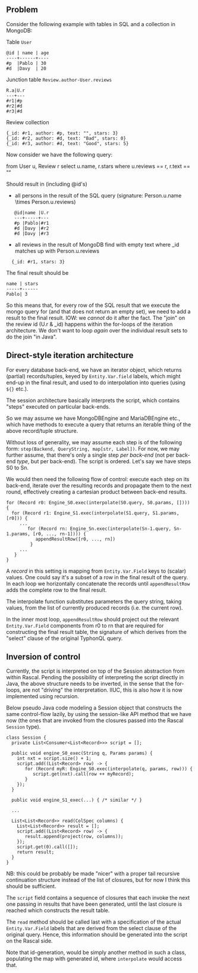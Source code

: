 


## Problem

Consider the following example with tables in SQL and a collection in MongoDB:

Table `User`

```
@id | name | age
----+------+----
#p  |Pablo | 30
#d  |Davy  | 20
```

Junction table `Review.author-User.reviews`

```
R.a|U.r
---+---
#r1|#p
#r2|#d
#r3|#d
```

Review collection

```
{_id: #r1, author: #p, text: "", stars: 3}
{_id: #r2, author: #d, text: "Bad", stars: 0}
{_id: #r3, author: #d, text: "Good", stars: 5}
```

Now consider we have the following query:

from User u, Review r select u.name, r.stars where u.reviews == r, r.text == ""

Should result in (including @id's)

- all persons in the result of the SQL query
  (signature: Person.u.name \times Person.u.reviews)

```
   @id|name |U.r
   ---+-----+---
   #p |Pablo|#r1
   #d |Davy |#r2
   #d |Davy |#r3
```


- all reviews in the result of MongoDB find with empty text
  where _id matches up with Person.u.reviews

```
  {_id: #r1, stars: 3}
```

The final result should be

```
name | stars
-----+------
Pablo| 3
```

So this means that, for every row of the SQL result that we execute
the mongo query for (and that does not return an empty set), we need
to add a result to the final result. IOW: we *cannot* do it after the
fact. The "join" on the review id (U.r & _id) happens within the
for-loops of the iteration architecture. We don't want to loop *again*
over the individual result sets to do the join "in Java".



## Direct-style iteration architecture

For every database back-end, we have an iterator object, which returns
(partial) records/tuples, keyed by `Entity.Var.field` labels, which
might end-up in the final result, and used to do interpolation into
queries (using `${}` etc.).

The session architecture basically interprets the script, which
contains "steps" executed on particular back-ends.

So we may assume we have MongoDBEngine and MariaDBEngine etc., which
have methods to execute a query that returns an iterable thing of the
above record/tuple structure.

Without loss of generality, we may assume each step is of the
following form: `step(Backend, QueryString, map[str, Label])`. For
now, we may further assume, that there's only a single step *per
back-end* (not per back-end *type*, but per back-end). The script is
ordered. Let's say we have steps S0 to Sn.

We would then need the following flow of control: execute each step on
its back-end, iterate over the resulting records and propagate them to
the next round, effectively creating a cartesian product between
back-end results.


```
for (Record r0: Engine_S0.exec(interpolate(S0.query, S0.params, []))) {
  for (Record r1: Engine_S1.exec(interpolate(S1.query, S1.params, [r0])) {
     ...
        for (Record rn: Engine_Sn.exec(interpolate(Sn-1.query, Sn-1.params, [r0, ..., rn-1]))) {
           appendResultRow([r0, ..., rn])
         }
     ...
   }
}
```

A *record* in this setting is mapping from `Entity.Var.Field` keys to
(scalar) values. One could say it's a subset of a row in the final
result of the query. In each loop we horizontally concatenate the
records until `appendResultRow` adds the complete row to the final
result.

The interpolate function substitutes parameters the query string,
taking values, from the list of currently produced records (i.e. the
current row).

In the inner most loop, `appendResultRow` should project out the relevant `Entity.Var.Field`
components from r0 to rn that are required for constructing the final
result table, the signature of which derives from the "select" clause
of the original TyphonQL query.


## Inversion of control

Currently, the script is interpreted on top of the Session abstraction
from within Rascal. Pending the possibility of interpreting the script
directly in Java, the above structure needs to be inverted, in the
sense that the for-loops, are not "driving" the interpretation.
IIUC, this is also how it is now implemented using recursion. 

Below pseudo Java code modeling a Session object that constructs the same control-flow lazily, by using the session-like API method that we have now (the ones that are invoked from the closures passed into the Rascal `Session` type). 

```
class Session {
  private List<Consumer<List<Record>>> script = [];

  public void engine_S0_exec(String q, Params params) {
    int nxt = script.size() + 1;
    script.add((List<Record> row) -> {
       for (Record myR: Engine_S0.exec(interpolate(q, params, row))) {
          script.get(nxt).call(row ++ myRecord);
       }
    });
  }

  public void engine_S1_exec(...) { /* similar */ }

  ...

  List<List<Record>> read(ColSpec columns) {
    List<List<Record>> result = [];
    script.add((List<Record> row) -> {
       result.append(project(row, columns));
    });
    script.get(0).call([]);
    return result;
  }
}
```
  
NB: this could be probably be made "nicer" with a proper tail
recursive continuation structure instead of the list of closures, but
for now I think this should be sufficient.

The `script` field contains a sequence of closures that each invoke
the next one passing in results that have been generated, until the
last closure is reached which constructs the result table.

The `read` method should be called last with a specification of the
actual `Entity.Var.Field` labels that are derived from the select
clause of the original query. Hence, this information should be
generated into the script on the Rascal side.

Note that id-generation, would be simply another method in such a
class, populating the map with generated id, where `interpolate` would
access that.